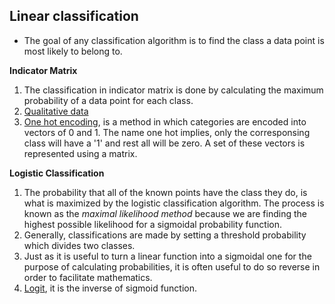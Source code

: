 ## Linear classification
+ The goal of any classification algorithm is to find the class a data point is most likely to belong to.

**Indicator Matrix**
1. The classification in indicator matrix is done by calculating the maximum probability of a data point for each class.
2. [Qualitative data](https://www.youtube.com/watch?v=fKEkb_wO1OA) 
3. [One hot encoding](https://www.youtube.com/watch?v=v_4KWmkwmsU), is a method in which categories are encoded into vectors of 0 and 1. 
The name one hot implies, only the corresponsing class will have a '1' and rest all will be zero. A set of these vectors is represented using a matrix.

**Logistic Classification**
1. The probability that all of the known points have the class they do, is what is maximized by the logistic classification algorithm. The process is known as the *maximal likelihood method* because we are finding the highest possible likelihood for a sigmoidal probability function.
2. Generally, classifications are made by setting a threshold probability which divides two classes.
3. Just as it is useful to turn a linear function into a sigmoidal one for the purpose of calculating probabilities, it is often useful to do so reverse in order to facilitate mathematics.
4. [Logit](https://en.wikipedia.org/wiki/Logit), it is the inverse of sigmoid function.
